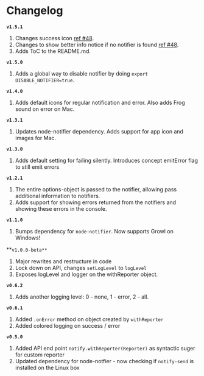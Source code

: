 Changelog
===

**`v1.5.1`**
1. Changes success icon [ref #48](https://github.com/mikaelbr/gulp-notify/issues/48).
2. Changes to show better info notice if no notifier is found [ref #48](https://github.com/mikaelbr/gulp-notify/issues/49).
3. Adds ToC to the README.md.

**`v1.5.0`**
1. Adds a global way to disable notifier by doing `export DISABLE_NOTIFIER=true`.

**`v1.4.0`**
1. Adds default icons for regular notification and error. Also adds Frog sound on error on Mac.

**`v1.3.1`**
1. Updates node-notifier dependency. Adds support for app icon and images for Mac.

**`v1.3.0`**
1. Adds default setting for failing silently. Introduces concept emitError flag to still emit errors

**`v1.2.1`**
1. The entire options-object is passed to the notifier, allowing pass additional information to notifiers.
2. Adds support for showing errors returned from the notifiers and showing these errors in the console.

**`v1.1.0`**
1. Bumps dependency for `node-notifier`. Now supports Growl on Windows!

**`v1.0.0-beta**`
1. Major rewrites and restructure in code
2. Lock down on API, changes `setLogLevel` to `logLevel`
3. Exposes logLevel and logger on the withReporter object.

**`v0.6.2`**
1. Adds another logging level: 0 - none, 1 - error, 2 - all.

**`v0.6.1`**
1. Added `.onError` method on object created by `withReporter`
2. Added colored logging on success / error

**`v0.5.0`**
1. Added API end point `notify.withReporter(Reporter)` as syntactic suger for custom reporter
2. Updated dependency for node-notfier - now checking if `notify-send` is installed on the Linux box
